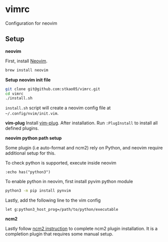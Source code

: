# vimrc

Configuration for neovim

## Setup

__neovim__

First, install [Neovim](https://neovim.io/). 

```sh
brew install neovim
```

__Setup neovim init file__

```sh
git clone git@github.com:stkao05/vimrc.git
cd vimrc
./install.sh
```

`install.sh` script will create a neovim config file at `~/.config/nvim/init.vim`.

__vim-plug__
Install [vim-plug](https://github.com/junegunn/vim-plug). After installation. Run `:PlugInstall` to install all defined plugins. 

__neovim python path setup__

Some plugin (i.e auto-format and ncm2) rely on Python, and neovim require additional setup for this.

To check python is supported, execute inside neovim
```
:echo has("python3")
```

To enable python in neovim, first install pyvim python module

```sh
python3 -m pip install pynvim
```

Lastly, add the following line to the vim config 
```
let g:python3_host_prog=/path/to/python/executable
```


__ncm2__

Lastly follow [ncm2 instruction](https://github.com/ncm2/ncm2) to complete ncm2 plugin installation. It is a completion plugin that requires some manual setup.





